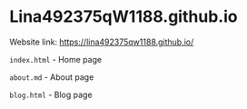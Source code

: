 # Lina492375qW1188.github.io

Website link: https://lina492375qw1188.github.io/

`index.html` - Home page

`about.md` - About page

`blog.html` - Blog page
